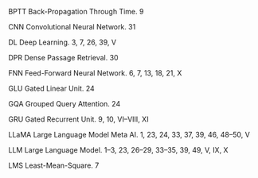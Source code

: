 BPTT Back-Propagation Through Time. 9

CNN Convolutional Neural Network. 31

DL Deep Learning. 3, 7, 26, 39, V

DPR Dense Passage Retrieval. 30

FNN Feed-Forward Neural Network. 6, 7, 13, 18, 21, X

GLU Gated Linear Unit. 24

GQA Grouped Query Attention. 24

GRU Gated Recurrent Unit. 9, 10, VI–VIII, XI

LLaMA Large Language Model Meta AI. 1, 23, 24, 33, 37, 39, 46, 48–50, V

LLM Large Language Model. 1–3, 23, 26–29, 33–35, 39, 49, V, IX, X

LMS Least-Mean-Square. 7